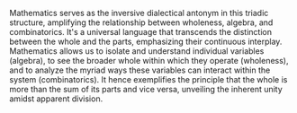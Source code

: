 
Mathematics serves as the inversive dialectical antonym in this triadic structure, amplifying the relationship between wholeness, algebra, and combinatorics. It's a universal language that transcends the distinction between the whole and the parts, emphasizing their continuous interplay. Mathematics allows us to isolate and understand individual variables (algebra), to see the broader whole within which they operate (wholeness), and to analyze the myriad ways these variables can interact within the system (combinatorics). It hence exemplifies the principle that the whole is more than the sum of its parts and vice versa, unveiling the inherent unity amidst apparent division.